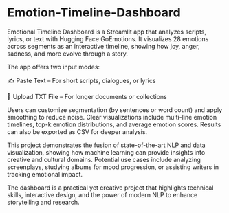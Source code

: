 # Emotion-Timeline-Dashboard
Emotional Timeline Dashboard is a Streamlit app that analyzes scripts, lyrics, or text with Hugging Face GoEmotions. It visualizes 28 emotions across segments as an interactive timeline, showing how joy, anger, sadness, and more evolve through a story.

The app offers two input modes:

✍️ Paste Text – For short scripts, dialogues, or lyrics

📂 Upload TXT File – For longer documents or collections

Users can customize segmentation (by sentences or word count) and apply smoothing to reduce noise. Clear visualizations include multi-line emotion timelines, top-k emotion distributions, and average emotion scores. Results can also be exported as CSV for deeper analysis.

This project demonstrates the fusion of state-of-the-art NLP and data visualization, showing how machine learning can provide insights into creative and cultural domains. Potential use cases include analyzing screenplays, studying albums for mood progression, or assisting writers in tracking emotional impact.

The dashboard is a practical yet creative project that highlights technical skills, interactive design, and the power of modern NLP to enhance storytelling and research.
